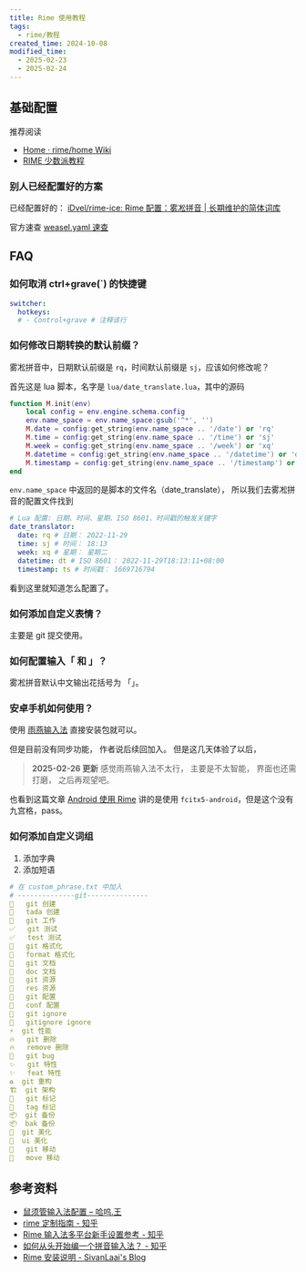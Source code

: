 ```yaml
---
title: Rime 使用教程
tags:
  - rime/教程
created_time: 2024-10-08
modified_time:
  - 2025-02-23
  - 2025-02-24
---
```


## 基础配置

推荐阅读

- [Home · rime/home Wiki](https://github.com/rime/home/wiki)
- [RIME 少数派教程](https://sspai.com/post/84373 "自由输入法 RIME 简明配置指南 - 少数派")

### 别人已经配置好的方案

已经配置好的：
[iDvel/rime-ice: Rime 配置：雾凇拼音 | 长期维护的简体词库](https://github.com/iDvel/rime-ice)

官方速查
[weasel.yaml 速查](https://github.com/rime/weasel/wiki/weasel.yaml-%E9%80%9F%E6%9F%A5 "weasel.yaml 速查 · rime/weasel Wiki")

## FAQ

### 如何取消 ctrl+grave(`) 的快捷键

```yaml
switcher:
  hotkeys:
  # - Control+grave # 注释该行
```

### 如何修改日期转换的默认前缀？

雾凇拼音中，日期默认前缀是 `rq`，时间默认前缀是 `sj`，应该如何修改呢？

首先这是 lua 脚本，名字是 `lua/date_translate.lua`，其中的源码

```lua
function M.init(env)
    local config = env.engine.schema.config
    env.name_space = env.name_space:gsub('^*', '')
    M.date = config:get_string(env.name_space .. '/date') or 'rq'
    M.time = config:get_string(env.name_space .. '/time') or 'sj'
    M.week = config:get_string(env.name_space .. '/week') or 'xq'
    M.datetime = config:get_string(env.name_space .. '/datetime') or 'dt'
    M.timestamp = config:get_string(env.name_space .. '/timestamp') or 'ts'
end
```

`env.name_space` 中返回的是脚本的文件名（date_translate），
所以我们去雾凇拼音的配置文件找到

```yaml
# Lua 配置: 日期、时间、星期、ISO 8601、时间戳的触发关键字
date_translator:
  date: rq # 日期： 2022-11-29
  time: sj # 时间： 18:13
  week: xq # 星期： 星期二
  datetime: dt # ISO 8601： 2022-11-29T18:13:11+08:00
  timestamp: ts # 时间戳： 1669716794
```

看到这里就知道怎么配置了。

### 如何添加自定义表情？

主要是 git 提交使用。

### 如何配置输入「 和 」？

雾凇拼音默认中文输出花括号为 「」。

### 安卓手机如何使用？

使用 [雨燕输入法](https://github.com/gurecn/YuyanIme "gurecn/YuyanIme: 语燕拼音输入法-一款基于Rime定制开发的九键、全拼、双拼、手写、火星文等方案、支持悬浮、单手、数字行等键盘模式的中文输入法")
直接安装包就可以。

但是目前没有同步功能，
作者说后续回加入。
但是这几天体验了以后，

> **2025-02-26 更新**
> 感觉雨燕输入法不太行，
> 主要是不太智能，
> 界面也还需打磨，
> 之后再观望吧。

也看到这篇文章
[Android 使用 Rime](https://1900.live/last-puzzle-android-rime-input/ "最后一块拼图：在Android手机上使用Rime输入法 | @1900'Blog - All work and no play makes Jack a dull boy")
讲的是使用 `fcitx5-android`，但是这个没有九宫格，pass。

### 如何添加自定义词组

1. 添加字典
2. 添加短语

```yaml
# 在 custom_phrase.txt 中加入
# --------------git---------------
🎉	git 创建
🎉	tada 创建
🚧	git 工作
✅	git 测试
✅	test 测试
🎨	git 格式化
🎨	format 格式化
📝	git 文档
📝	doc 文档
🍱	git 资源
🍱	res 资源
🔧	git 配置
🔧	conf 配置
🙈	git ignore
🙈	gitignore ignore
⚡️	git 性能
🔥	git 删除
🔥	remove 删除
🐛	git bug
✨	git 特性
✨	feat 特性
♻️	git 重构
🏗️	git 架构
🔖	git 标记
🔖	tag 标记
📦️	git 备份
📦️	bak 备份
💄️	git 美化
💄️	ui 美化
🚚	git 移动
🚚	move 移动
```

## 参考资料

- [鼠须管输入法配置 – 哈呜.王](https://www.hawu.me/others/2666)
- [rime 定制指南 - 知乎](https://zhuanlan.zhihu.com/p/91129641)
- [Rime 输入法多平台新手设置参考 - 知乎](https://zhuanlan.zhihu.com/p/695780532)
- [如何从头开始编一个拼音输入法？ - 知乎](https://www.zhihu.com/question/20720365/answer/16428172)
- [Rime 安装说明 - SivanLaai's Blog](https://blog.laais.cn/posts/projects/rime/installation/)
